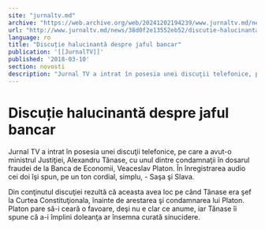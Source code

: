 ```yaml
---
site: "jurnaltv.md"
archive: "https://web.archive.org/web/20241202194239/www.jurnaltv.md/news/38d0f2e13552eb52/discutie-halucinanta-despre-jaful-bancar.html"
url: "http://www.jurnaltv.md/news/38d0f2e13552eb52/discutie-halucinanta-despre-jaful-bancar.html"
language: ro
title: "Discuție halucinantă despre jaful bancar"
publication: '[[JurnalTV]]'
published: '2018-03-10'
section: novosti
description: "Jurnal TV a intrat în posesia unei discuţii telefonice, pe care a avut-o ministrul Justiţiei, Alexandru Tănase, cu unul dintre condamnaţii în dosarul fraudei de la Banca de Economii, Veaceslav Platon. În înregistrarea audio cei doi îşi spun, pe un ton cordial, simplu, - Saşa şi Slava."
---
```


# Discuție halucinantă despre jaful bancar

Jurnal TV a intrat în posesia unei discuţii telefonice, pe care a avut-o ministrul Justiţiei, Alexandru Tănase, cu unul dintre condamnaţii în dosarul fraudei de la Banca de Economii, Veaceslav Platon. În înregistrarea audio cei doi îşi spun, pe un ton cordial, simplu, - Saşa şi Slava.

Din conţinutul discuţiei rezultă că aceasta avea loc pe când Tănase era şef la Curtea Constituţionala, înainte de arestarea şi condamnarea lui Platon. Platon pare să-i ceară o favoare, deşi nu e clar ce anume, iar Tănase îi spune că a-i împlini doleanţa ar însemna curată sinucidere.